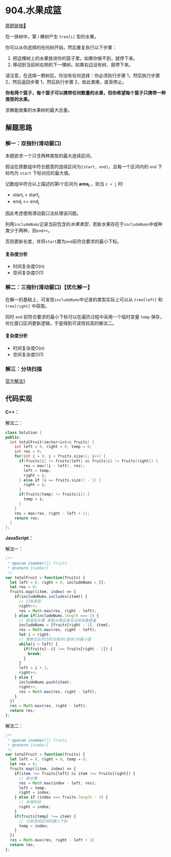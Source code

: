 # 904.水果成篮
[原题链接🔗](https://leetcode-cn.com/problems/fruit-into-baskets/)  

在一排树中，第 i 棵树产生 `tree[i]` 型的水果。

你可以从你选择的任何树开始，然后重复执行以下步骤：

1. 把这棵树上的水果放进你的篮子里。如果你做不到，就停下来。
2. 移动到当前树右侧的下一棵树。如果右边没有树，就停下来。

请注意，在选择一颗树后，你没有任何选择：你必须执行步骤 1，然后执行步骤 2，然后返回步骤 1，然后执行步骤 2，依此类推，直至停止。

**你有两个篮子，每个篮子可以携带任何数量的水果，但你希望每个篮子只携带一种类型的水果。**

求解能收集的水果树的最大总量。

## 解题思路
### 解一：双指针(滑动窗口)
本题欲求一个只含两种类型的最大连续区间。

假设在原数组中符合题意的连续区间为`[start, end]`，且每一个区间内的 `end` 下标均为 `start` 下标对应的最大值。

记数组中符合以上描述的第i个区间为 **area<sub>i</sub>** ，则当 `i < j` 时: 

 - start<sub>i</sub> < start<sub>j</sub>
 - end<sub>i</sub> <= end<sub>j</sub>

因此考虑使用滑动窗口法处理该问题。

利用`includeNums`记录当前包含的*水果类型*，若新水果存在于`includeNums`中或种类少于两种，则`end++`。

否则更新长度，并将`start`置为`end`前符合要求的最小下标。

#### 复杂度分析
 - 时间复杂度O(n)
 - 空间复杂度O(1)

### 解二：三指针(滑动窗口)【优化解一】
在解一的基础上，可发现`includeNums`中记录的类型实际上可以从 `tree[left]` 和 `tree[right]` 中获取。

同时 `end` 前符合要求的最小下标可以在遍历过程中采用一个临时变量 `temp` 保存，优化窗口区间更新逻辑，于是得到可读性较高的解法二。

#### 复杂度分析
 - 时间复杂度O(n)
 - 空间复杂度O(1)

### 解三：分块扫描
[官方解法1](https://leetcode-cn.com/problems/fruit-into-baskets/solution/shui-guo-cheng-lan-by-leetcode/)

## 代码实现

**C++：**

解法二：
```C++
class Solution {
public:
  int totalFruit(vector<int>& fruits) {
    int left = 0, right = 0, temp = 0;
    int res = 0;
    for(int i = 0; i < fruits.size(); i++) {
      if(fruits[i] != fruits[left] && fruits[i] != fruits[right]) {
        res = max((i - left), res);
        left = temp;
        right = i;
      } else if (i == fruits.size() - 1) {
        right = i;
      }
      if(fruits[temp] != fruits[i]) {
        temp = i;
      }
    }
    res = max(res, right - left + 1);
    return res;
  }
};
```

**JavaScript：**

解法一：
```javascript
/**
 * @param {number[]} fruits
 * @return {number}
 */
var totalFruit = function(fruits) {
  let left = 0, right = 0, includeNums = [];
  let res = 0;
  fruits.map((item, index) => {
    if(includeNums.includes(item)) {
      // 已有类型
      right++;
      res = Math.max(res, right - left);
    } else if(includeNums.length === 2) {
      // 新类型水果 更新水果品类与当前采集数量
      includeNums = [fruits[right - 1], item];
      res = Math.max(res, right - left);
      let i = right;
      // 更新左区间为符合条件(连续)的最小值
      while(i > left) {
        if(fruits[--i] !== fruits[right - 1]) {
          break;
        }
      }
      left = i + 1;
      right++;
    } else {
      includeNums.push(item);
      right++;
      res = Math.max(res, right - left);
    }
  })
  res = Math.max(res, right - left);
  return res;
};
```

解法二：
```javascript
/**
 * @param {number[]} fruits
 * @return {number}
 */
var totalFruit = function(fruits) {
  let left = 0, right = 0, temp = 0;
  let res = 0;
  fruits.map((item, index) => {
    if(item !== fruits[left] && item !== fruits[right]) {
      // 新水果
      res = Math.max(index - left, res);
      left = temp;
      right = index;
    } else if (index === fruits.length - 1) {
      // 末端检验
      right = index;
    }
    if(fruits[temp] !== item) {
      // 记录连续区间的最小下标
      temp = index;
    }
  })
  res = Math.max(res, right - left + 1)
  return res;
};
```
